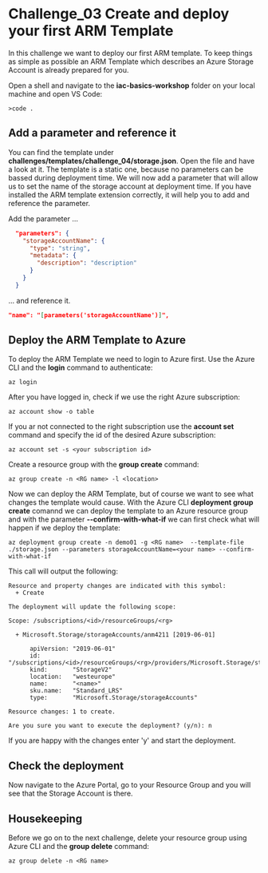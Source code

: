 # Challenge_03 Create and deploy your first ARM Template

In this challenge we want to deploy our first ARM template. To keep things as simple as possible an ARM Template which describes an Azure Storage Account is already prepared for you. 

Open a shell and navigate to the **iac-basics-workshop** folder on your local machine and open VS Code:

```shell
>code .
```

## Add a parameter and reference it

You can find the template under **challenges/templates/challenge_04/storage.json**. Open the file and have a look at it. 
The template is a static one, because no parameters can be bassed during deployment time. 
We will now add a parameter that will allow us to set the name of the storage account at deployment time. 
If you have installed the ARM template extension correctly, it will help you to add and reference the parameter.

Add the parameter ...
```json
  "parameters": {
    "storageAccountName": {
      "type": "string",
      "metadata": {
        "description": "description"
      }
    }
  }
```

... and reference it.

```json
"name": "[parameters('storageAccountName')]",
```

## Deploy the ARM Template to Azure

To deploy the ARM Template we need to login to Azure first. Use the Azure CLI and the **login** command to authenticate:

```Shell
az login
```

After you have logged in, check if we use the right Azure subscription:

```Shell
az account show -o table
```

If you ar not connected to the right subscription use the **account set** command and specify the id of the desired Azure subscription:

```Shell
az account set -s <your subscription id>
```

Create a resource group with the **group create** command:

```Shell
az group create -n <RG name> -l <location>
```

Now we can deploy the ARM Template, but of course we want to see what changes the template would cause.
With the Azure CLI **deployment group create** comannd we can deploy the template to an Azure resource group and with the parameter **--confirm-with-what-if** we can first check what will happen if we deploy the template:

```Shell
az deployment group create -n demo01 -g <RG name>  --template-file ./storage.json --parameters storageAccountName=<your name> --confirm-with-what-if
```

This call will output the following:

```Shell
Resource and property changes are indicated with this symbol:
  + Create

The deployment will update the following scope:

Scope: /subscriptions/<id>/resourceGroups/<rg>

  + Microsoft.Storage/storageAccounts/anm4211 [2019-06-01]

      apiVersion: "2019-06-01"
      id:         "/subscriptions/<id>/resourceGroups/<rg>/providers/Microsoft.Storage/storageAccounts/<name>"
      kind:       "StorageV2"
      location:   "westeurope"
      name:       "<name>"
      sku.name:   "Standard_LRS"
      type:       "Microsoft.Storage/storageAccounts"

Resource changes: 1 to create.

Are you sure you want to execute the deployment? (y/n): n
```

If you are happy with the changes enter 'y' and start the deployment.

## Check the deployment

Now navigate to the Azure Portal, go to your Resource Group and you will see that the Storage Account is there.

## Housekeeping

Before we go on to the next challenge, delete your resource group using Azure CLI and the **group delete** command:

```Shell
az group delete -n <RG name>
```